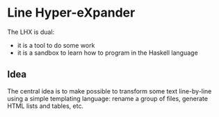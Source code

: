 # Line Hyper-eXpander

The LHX is dual:

- it is a tool to do some work
- it is a sandbox to learn how to program in the Haskell language

## Idea

The central idea is to make possible to transform some text line-by-line using a simple templating language: rename a group of files, generate HTML lists and tables, etc.
